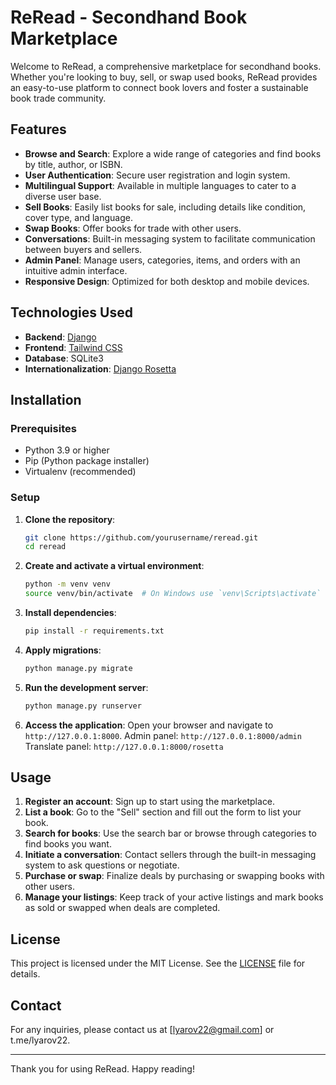 # ReRead - Secondhand Book Marketplace

Welcome to ReRead, a comprehensive marketplace for secondhand books. Whether you're looking to buy, sell, or swap used books, ReRead provides an easy-to-use platform to connect book lovers and foster a sustainable book trade community.

## Features

- **Browse and Search**: Explore a wide range of categories and find books by title, author, or ISBN.
- **User Authentication**: Secure user registration and login system.
- **Multilingual Support**: Available in multiple languages to cater to a diverse user base.
- **Sell Books**: Easily list books for sale, including details like condition, cover type, and language.
- **Swap Books**: Offer books for trade with other users.
- **Conversations**: Built-in messaging system to facilitate communication between buyers and sellers.
- **Admin Panel**: Manage users, categories, items, and orders with an intuitive admin interface.
- **Responsive Design**: Optimized for both desktop and mobile devices.

## Technologies Used

- **Backend**: [Django](https://www.djangoproject.com/)
- **Frontend**: [Tailwind CSS](https://tailwindcss.com/)
- **Database**: SQLite3
- **Internationalization**: [Django Rosetta](https://django-rosetta.readthedocs.io/)

## Installation

### Prerequisites

- Python 3.9 or higher
- Pip (Python package installer)
- Virtualenv (recommended)

### Setup

1. **Clone the repository**:
    ```sh
    git clone https://github.com/yourusername/reread.git
    cd reread
    ```

2. **Create and activate a virtual environment**:
    ```sh
    python -m venv venv
    source venv/bin/activate  # On Windows use `venv\Scripts\activate`
    ```

3. **Install dependencies**:
    ```sh
    pip install -r requirements.txt
    ```

4. **Apply migrations**:
    ```sh
    python manage.py migrate
    ```

5. **Run the development server**:
    ```sh
    python manage.py runserver
    ```

6. **Access the application**:
    Open your browser and navigate to `http://127.0.0.1:8000`.
    Admin panel: `http://127.0.0.1:8000/admin`
    Translate panel: `http://127.0.0.1:8000/rosetta`

## Usage

1. **Register an account**: Sign up to start using the marketplace.
2. **List a book**: Go to the "Sell" section and fill out the form to list your book.
3. **Search for books**: Use the search bar or browse through categories to find books you want.
4. **Initiate a conversation**: Contact sellers through the built-in messaging system to ask questions or negotiate.
5. **Purchase or swap**: Finalize deals by purchasing or swapping books with other users.
6. **Manage your listings**: Keep track of your active listings and mark books as sold or swapped when deals are completed.


## License

This project is licensed under the MIT License. See the [LICENSE](LICENSE) file for details.

## Contact

For any inquiries, please contact us at [lyarov22@gmail.com] or t.me/lyarov22.

---

Thank you for using ReRead. Happy reading!
